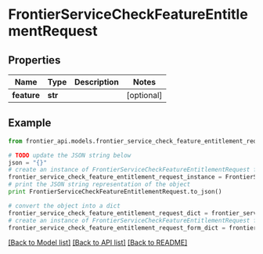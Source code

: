 # FrontierServiceCheckFeatureEntitlementRequest


## Properties
Name | Type | Description | Notes
------------ | ------------- | ------------- | -------------
**feature** | **str** |  | [optional] 

## Example

```python
from frontier_api.models.frontier_service_check_feature_entitlement_request import FrontierServiceCheckFeatureEntitlementRequest

# TODO update the JSON string below
json = "{}"
# create an instance of FrontierServiceCheckFeatureEntitlementRequest from a JSON string
frontier_service_check_feature_entitlement_request_instance = FrontierServiceCheckFeatureEntitlementRequest.from_json(json)
# print the JSON string representation of the object
print FrontierServiceCheckFeatureEntitlementRequest.to_json()

# convert the object into a dict
frontier_service_check_feature_entitlement_request_dict = frontier_service_check_feature_entitlement_request_instance.to_dict()
# create an instance of FrontierServiceCheckFeatureEntitlementRequest from a dict
frontier_service_check_feature_entitlement_request_form_dict = frontier_service_check_feature_entitlement_request.from_dict(frontier_service_check_feature_entitlement_request_dict)
```
[[Back to Model list]](../README.md#documentation-for-models) [[Back to API list]](../README.md#documentation-for-api-endpoints) [[Back to README]](../README.md)


